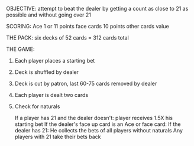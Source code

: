 OBJECTIVE:
  attempt to beat the dealer by getting a count as close to 21 as possible and without going over 21

SCORING:
  Ace             1 or 11 points
  face cards      10 points
  other cards     value

THE PACK:
  six decks of 52 cards = 312 cards total

THE GAME:
  1)  Each player places a starting bet
  2)  Deck is shuffled by dealer
  3)  Deck is cut by patron, last 60-75 cards removed by dealer
  4)  Each player is dealt two cards
  5)  Check for naturals
  
      If a player has 21 and the dealer doesn't:
        player receives 1.5X his starting bet
      If the dealer's face up card is an Ace or face card:
        If the dealer has 21:
          He collects the bets of all players without naturals
          Any players with 21 take their bets back